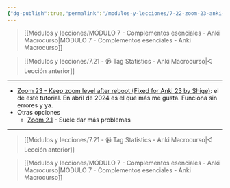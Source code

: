 ```yaml
---
{"dg-publish":true,"permalink":"/modulos-y-lecciones/7-22-zoom-23-anki-macrocurso/","noteIcon":""}
---
```



> [[Módulos y lecciones/MÓDULO 7 - Complementos esenciales - Anki Macrocurso\|MÓDULO 7 - Complementos esenciales - Anki Macrocurso]]

> [[Módulos y lecciones/7.21 - 📹 Tag Statistics - Anki Macrocurso\|◁ Lección anterior]]

---

- [Zoom 23 - Keep zoom level after reboot (Fixed for Anki 23 by Shige)](https://ankiweb.net/shared/info/1923741581): el de este tutorial. En abril de 2024 es el que más me gusta. Funciona sin errores y ya.
- Otras opciones
	- [Zoom 2.1](https://ankiweb.net/shared/info/1846592880) - Suele dar más problemas




---

> [[Módulos y lecciones/7.21 - 📹 Tag Statistics - Anki Macrocurso\|◁ Lección anterior]]

> [[Módulos y lecciones/MÓDULO 7 - Complementos esenciales - Anki Macrocurso\|MÓDULO 7 - Complementos esenciales - Anki Macrocurso]]